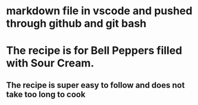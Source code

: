 # markdown file in vscode and pushed through github and git bash
# The recipe is for Bell Peppers filled with Sour Cream. 
## The recipe is super easy to follow and does not take too long to cook
